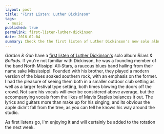 ```yaml
---
layout: post
title: "First Listen: Luther Dickinson"
tags:
 - music
published: true
permalink: first-listen-luther-dickinson
date: 2016-02-04
summary: Check the the first listen of Luther Dickinson's new solo album Blues & Ballads at Garden & Gun http://gardenandgun.com/blog/first-listen-luther-dickinson-blues-ballads
---
```


<cite>Garden & Gun</cite> have a [first listen of Luther Dickinson's](http://gardenandgun.com/blog/first-listen-luther-dickinson-blues-ballads) solo album <cite>Blues & Ballads.</cite> If you're not familiar with Dickinson, he was a founding member of the band North Missippi All-Stars, a raucous blues band hailing from their name sake Mississippi. Founded with his brother, they played a modern version of the blues soaked southern rock, with an emphasis on the former. I had the pleasure of seeing them both in a smaller outdoor club setting as well as a larger festival type setting, both times blowing the doors off the crowd. Not sure his vocals will ever be considered above average, but the accompanying vocals from the likes of Mavis Staples balances it out. The lyrics and guitars more than make up for his singing, and its obvious the apple didn't fall from the tree, as you can tell he knows his way around the studio.

As first listens go, I'm enjoying it and will certainly be added to the rotation the next week.

<a href="https://brid.gy/publish/twitter"></a>
